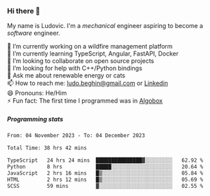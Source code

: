 ### Hi there 👋

My name is Ludovic. I'm a *mechanical* engineer aspiring to become a *software* engineer.

 🔭 I’m currently working on a wildfire management platform<br/>
 🌱 I’m currently learning TypeScript, Angular, FastAPI, Docker<br/>
 👯 I’m looking to collaborate on open source projects<br/>
 🤔 I’m looking for help with C++/Python bindings<br/>
 💬 Ask me about renewable energy or cats<br/>
 📫 How to reach me: ludo.beghin@gmail.com or [Linkedin](https://www.linkedin.com/in/ludovic-beghin/)<br/>
 😄 Pronouns: He/Him<br/>
 ⚡ Fun fact: The first time I programmed was in [Algobox](https://fr.wikipedia.org/wiki/Algobox)<br/>

##### Programming stats
<!--START_SECTION:waka-->

```txt
From: 04 November 2023 - To: 04 December 2023

Total Time: 38 hrs 42 mins

TypeScript   24 hrs 24 mins  ███████████████▓░░░░░░░░░   62.92 %
Python       8 hrs           █████░░░░░░░░░░░░░░░░░░░░   20.64 %
JavaScript   2 hrs 16 mins   █▒░░░░░░░░░░░░░░░░░░░░░░░   05.84 %
HTML         2 hrs 12 mins   █▒░░░░░░░░░░░░░░░░░░░░░░░   05.69 %
SCSS         59 mins         ▓░░░░░░░░░░░░░░░░░░░░░░░░   02.55 %
```

<!--END_SECTION:waka-->
